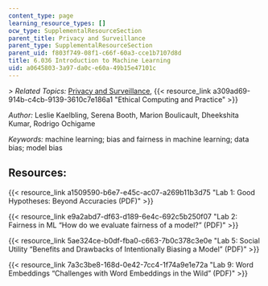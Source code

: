 ```yaml
---
content_type: page
learning_resource_types: []
ocw_type: SupplementalResourceSection
parent_title: Privacy and Surveillance
parent_type: SupplementalResourceSection
parent_uid: f803f749-08f1-c66f-60a3-cce1b7107d8d
title: 6.036 Introduction to Machine Learning
uid: a0645803-3a97-da0c-e60a-49b15e47101c
---
```


_\> Related Topics:_ [Privacy and Surveillance](/resources/res-tll-008-social-and-ethical-responsibilities-of-computing-serc-fall-2021/privacy-surveillance/quantifying-people-a-history-of-social-science/resolveuid/a689230587e050e5e98f2f0619353d4d), {{< resource_link a309ad69-914b-c4cb-9139-3610c7e186a1 "Ethical Computing and Practice" >}}

_Author:_ Leslie Kaelbling, Serena Booth, Marion Boulicault, Dheekshita Kumar, Rodrigo Ochigame

_Keywords:_ machine learning; bias and fairness in machine learning; data bias; model bias

Resources:
----------

{{< resource_link a1509590-b6e7-e45c-ac07-a269b11b3d75 "Lab 1: Good Hypotheses: Beyond Accuracies (PDF)" >}}

{{< resource_link e9a2abd7-df63-d189-6e4c-692c5b250f07 "Lab 2: Fairness in ML “How do we evaluate fairness of a model?” (PDF)" >}}

{{< resource_link 5ae324ce-b0df-fba0-c663-7b0c378c3e0e "Lab 5: Social Utility “Benefits and Drawbacks of Intentionally Biasing a Model” (PDF)" >}}

{{< resource_link 7a3c3be8-168d-0e42-7cc4-1f74a9e1e72a "Lab 9: Word Embeddings “Challenges with Word Embeddings in the Wild” (PDF)" >}}